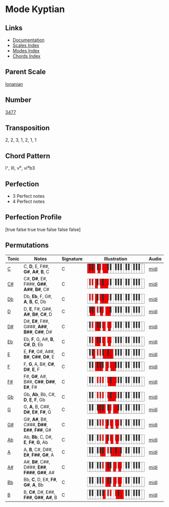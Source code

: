# Mode Kyptian

## Links

- [Documentation](README.md)
- [Scales Index](Scales.md)
- [Modes Index](Modes.md)
- [Chords Index](Chords.md)

## Parent Scale

[Ionanian](ScaleIonanian.md)

## Number

[3477](https://ianring.com/musictheory/scales/3477)

## Transposition

2, 2, 3, 1, 2, 1, 1

## Chord Pattern

I⁺, III, v⁰, vi⁰b3

## Perfection

- 3 Perfect notes
- 4 Perfect notes

## Perfection Profile

[true false true true false false false]

## Permutations

| Tonic | Notes | Signature | Illustration | Audio |
|-------|-------|-----------|--------------|-------|
| [C](ModeCNaturalKyptian.md) | C, **D**, E, F##, **G#**, **A#**, **B**, C | C | ![CNaturalKyptian](ModeCNaturalKyptian.png) | [midi](https://github.com/edipermadi/music/blob/main/docs/ModeCNaturalKyptian.mid?raw=true) |
| [C#](ModeCSharpKyptian.md) | C#, **D#**, E#, F###, **G##**, **A##**, **B#**, C# | C | ![CSharpKyptian](ModeCSharpKyptian.png) | [midi](https://github.com/edipermadi/music/blob/main/docs/ModeCSharpKyptian.mid?raw=true) |
| [Db](ModeDFlatKyptian.md) | Db, **Eb**, F, G#, **A**, **B**, **C**, Db | C | ![DFlatKyptian](ModeDFlatKyptian.png) | [midi](https://github.com/edipermadi/music/blob/main/docs/ModeDFlatKyptian.mid?raw=true) |
| [D](ModeDNaturalKyptian.md) | D, **E**, F#, G##, **A#**, **B#**, **C#**, D | C | ![DNaturalKyptian](ModeDNaturalKyptian.png) | [midi](https://github.com/edipermadi/music/blob/main/docs/ModeDNaturalKyptian.mid?raw=true) |
| [D#](ModeDSharpKyptian.md) | D#, **E#**, F##, G###, **A##**, **B##**, **C##**, D# | C | ![DSharpKyptian](ModeDSharpKyptian.png) | [midi](https://github.com/edipermadi/music/blob/main/docs/ModeDSharpKyptian.mid?raw=true) |
| [Eb](ModeEFlatKyptian.md) | Eb, **F**, G, A#, **B**, **C#**, **D**, Eb | C | ![EFlatKyptian](ModeEFlatKyptian.png) | [midi](https://github.com/edipermadi/music/blob/main/docs/ModeEFlatKyptian.mid?raw=true) |
| [E](ModeENaturalKyptian.md) | E, **F#**, G#, A##, **B#**, **C##**, **D#**, E | C | ![ENaturalKyptian](ModeENaturalKyptian.png) | [midi](https://github.com/edipermadi/music/blob/main/docs/ModeENaturalKyptian.mid?raw=true) |
| [F](ModeFNaturalKyptian.md) | F, **G**, A, B#, **C#**, **D#**, **E**, F | C | ![FNaturalKyptian](ModeFNaturalKyptian.png) | [midi](https://github.com/edipermadi/music/blob/main/docs/ModeFNaturalKyptian.mid?raw=true) |
| [F#](ModeFSharpKyptian.md) | F#, **G#**, A#, B##, **C##**, **D##**, **E#**, F# | C | ![FSharpKyptian](ModeFSharpKyptian.png) | [midi](https://github.com/edipermadi/music/blob/main/docs/ModeFSharpKyptian.mid?raw=true) |
| [Gb](ModeGFlatKyptian.md) | Gb, **Ab**, Bb, C#, **D**, **E**, **F**, Gb | C | ![GFlatKyptian](ModeGFlatKyptian.png) | [midi](https://github.com/edipermadi/music/blob/main/docs/ModeGFlatKyptian.mid?raw=true) |
| [G](ModeGNaturalKyptian.md) | G, **A**, B, C##, **D#**, **E#**, **F#**, G | C | ![GNaturalKyptian](ModeGNaturalKyptian.png) | [midi](https://github.com/edipermadi/music/blob/main/docs/ModeGNaturalKyptian.mid?raw=true) |
| [G#](ModeGSharpKyptian.md) | G#, **A#**, B#, C###, **D##**, **E##**, **F##**, G# | C | ![GSharpKyptian](ModeGSharpKyptian.png) | [midi](https://github.com/edipermadi/music/blob/main/docs/ModeGSharpKyptian.mid?raw=true) |
| [Ab](ModeAFlatKyptian.md) | Ab, **Bb**, C, D#, **E**, **F#**, **G**, Ab | C | ![AFlatKyptian](ModeAFlatKyptian.png) | [midi](https://github.com/edipermadi/music/blob/main/docs/ModeAFlatKyptian.mid?raw=true) |
| [A](ModeANaturalKyptian.md) | A, **B**, C#, D##, **E#**, **F##**, **G#**, A | C | ![ANaturalKyptian](ModeANaturalKyptian.png) | [midi](https://github.com/edipermadi/music/blob/main/docs/ModeANaturalKyptian.mid?raw=true) |
| [A#](ModeASharpKyptian.md) | A#, **B#**, C##, D###, **E##**, **F###**, **G##**, A# | C | ![ASharpKyptian](ModeASharpKyptian.png) | [midi](https://github.com/edipermadi/music/blob/main/docs/ModeASharpKyptian.mid?raw=true) |
| [Bb](ModeBFlatKyptian.md) | Bb, **C**, D, E#, **F#**, **G#**, **A**, Bb | C | ![BFlatKyptian](ModeBFlatKyptian.png) | [midi](https://github.com/edipermadi/music/blob/main/docs/ModeBFlatKyptian.mid?raw=true) |
| [B](ModeBNaturalKyptian.md) | B, **C#**, D#, E##, **F##**, **G##**, **A#**, B | C | ![BNaturalKyptian](ModeBNaturalKyptian.png) | [midi](https://github.com/edipermadi/music/blob/main/docs/ModeBNaturalKyptian.mid?raw=true) |
